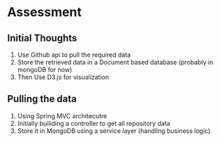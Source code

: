 # Assessment
## Initial Thoughts
1. Use Github api to pull the required data
2. Store the retrieved data in a Document based database (probably in mongoDB for now)
3. Then Use D3.js for visualization

## Pulling the data 
1. Using Spring MVC architecutre
2. Initially builiding a controller to get all repository data
3. Store it in MongoDB using a service layer (handling business logic)
